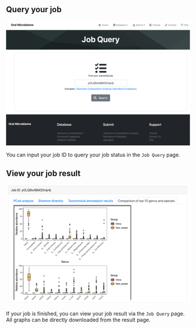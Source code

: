 ## Query your job

![Pipeline Overview](_images/8.png)

You can input your job ID to query your job status in the `Job Query` page.

## View your job result

![Pipeline Overview](_images/9.png)

If your job is finished, you can view your job result via the `Job Query` page. All graphs can be directly downloaded from the result page.
